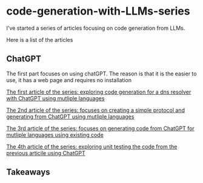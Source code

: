 # code-generation-with-LLMs-series

I've started a series of articles focusing on code generation from LLMs. 

Here is a list of the articles

## ChatGPT

The first part focuses on using chatGPT. The reason is that it is the easier to use, it has a web page and requires no installation

[The first article of the series: exploring code generation for a dns resolver with ChatGPT using mutliple languages](https://github.com/nchronas/dns-resolver-chatGPT)

[The 2nd article of the series: focuses on creating a simple protocol and generating from ChatGPT using mutliple languages](https://github.com/nchronas/simple-protocol-chatGPT)

[The 3rd article of the series: focuses on generating code from ChatGPT for mutliple languages using existing code](https://github.com/nchronas/simple-ascii-menu)

[The 4th article of the series: exploring unit testing the code from the previous articile using ChatGPT](https://github.com/nchronas/simple-ascii-menu-ut)

## Takeaways
